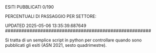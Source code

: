 ESITI PUBBLICATI 0/190 

PERCENTUALI DI PASSAGGIO PER SETTORE:

UPDATED 2025-05-06 13:35:39.687649
###################################################### 

Si tratta di un semplice script in python per controllare quando sono pubblicati gli esiti (ASN 2021, sesto quadrimestre).

